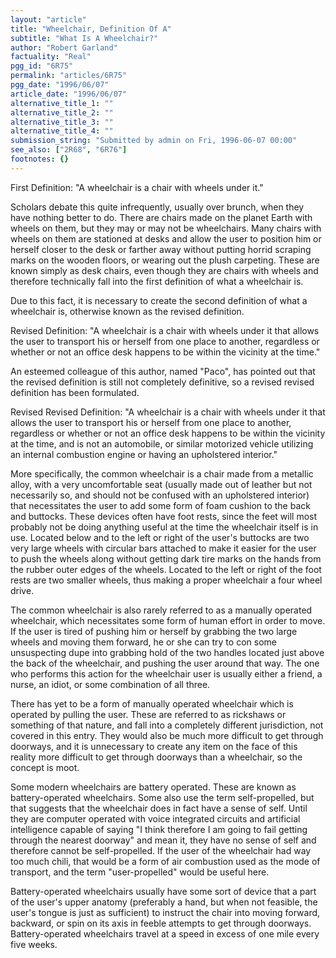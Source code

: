 ```yaml
---
layout: "article"
title: "Wheelchair, Definition Of A"
subtitle: "What Is A Wheelchair?"
author: "Robert Garland"
factuality: "Real"
pgg_id: "6R75"
permalink: "articles/6R75"
pgg_date: "1996/06/07"
article_date: "1996/06/07"
alternative_title_1: ""
alternative_title_2: ""
alternative_title_3: ""
alternative_title_4: ""
submission_string: "Submitted by admin on Fri, 1996-06-07 00:00"
see_also: ["2R68", "6R76"]
footnotes: {}
---
```

<div>
<p>First Definition: "A wheelchair is a chair with wheels under it."</p>
<p>Scholars debate this quite infrequently, usually over brunch, when they have nothing better to do. There are chairs made on the planet Earth with wheels on them, but they may or may not be wheelchairs. Many chairs with wheels on them are stationed at desks and allow the user to position him or herself closer to the desk or farther away without putting horrid scraping marks on the wooden floors, or wearing out the plush carpeting. These are known simply as desk chairs, even though they are chairs with wheels and therefore technically fall into the first definition of what a wheelchair is.</p>
<p>Due to this fact, it is necessary to create the second definition of what a wheelchair is, otherwise known as the revised definition.</p>
<p>Revised Definition: "A wheelchair is a chair with wheels under it that allows the user to transport his or herself from one place to another, regardless or whether or not an office desk happens to be within the vicinity at the time."</p>
<p>An esteemed colleague of this author, named "Paco", has pointed out that the revised definition is still not completely definitive, so a revised revised definition has been formulated.</p>
<p>Revised Revised Definition: "A wheelchair is a chair with wheels under it that allows the user to transport his or herself from one place to another, regardless or whether or not an office desk happens to be within the vicinity at the time, and is not an automobile, or similar motorized vehicle utilizing an internal combustion engine or having an upholstered interior."</p>
<p>More specifically, the common wheelchair is a chair made from a metallic alloy, with a very uncomfortable seat (usually made out of leather but not necessarily so, and should not be confused with an upholstered interior) that necessitates the user to add some form of foam cushion to the back and buttocks. These devices often have foot rests, since the feet will most probably not be doing anything useful at the time the wheelchair itself is in use. Located below and to the left or right of the user's buttocks are two very large wheels with circular bars attached to make it easier for the user to push the wheels along without getting dark tire marks on the hands from the rubber outer edges of the wheels. Located to the left or right of the foot rests are two smaller wheels, thus making a proper wheelchair a four wheel drive.</p>
<p>The common wheelchair is also rarely referred to as a manually operated wheelchair, which necessitates some form of human effort in order to move. If the user is tired of pushing him or herself by grabbing the two large wheels and moving them forward, he or she can try to con some unsuspecting dupe into grabbing hold of the two handles located just above the back of the wheelchair, and pushing the user around that way. The one who performs this action for the wheelchair user is usually either a friend, a nurse, an idiot, or some combination of all three.</p>
<p>There has yet to be a form of manually operated wheelchair which is operated by pulling the user. These are referred to as rickshaws or something of that nature, and fall into a completely different jurisdiction, not covered in this entry. They would also be much more difficult to get through doorways, and it is unnecessary to create any item on the face of this reality more difficult to get through doorways than a wheelchair, so the concept is moot.</p>
<p>Some modern wheelchairs are battery operated. These are known as battery-operated wheelchairs. Some also use the term self-propelled, but that suggests that the wheelchair does in fact have a sense of self. Until they are computer operated with voice integrated circuits and artificial intelligence capable of saying "I think therefore I am going to fail getting through the nearest doorway" and mean it, they have no sense of self and therefore cannot be self-propelled. If the user of the wheelchair had way too much chili, that would be a form of air combustion used as the mode of transport, and the term "user-propelled" would be useful here.</p>
<p>Battery-operated wheelchairs usually have some sort of device that a part of the user's upper anatomy (preferably a hand, but when not feasible, the user's tongue is just as sufficient) to instruct the chair into moving forward, backward, or spin on its axis in feeble attempts to get through doorways. Battery-operated wheelchairs travel at a speed in excess of one mile every five weeks.</p>
</div>
